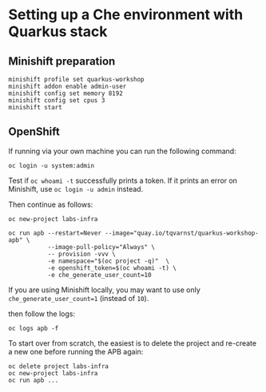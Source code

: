# Setting up a Che environment with Quarkus stack

## Minishift preparation

    minishift profile set quarkus-workshop
    minishift addon enable admin-user
    minishift config set memory 8192
    minishift config set cpus 3
    minishift start

## OpenShift

If running via your own machine you can run the following command:

    oc login -u system:admin

Test if `oc whoami -t` successfully prints a token.  If it prints an error on Minishift, use `oc login -u admin` instead.

Then continue as follows:

    oc new-project labs-infra

    oc run apb --restart=Never --image="quay.io/tqvarnst/quarkus-workshop-apb" \
               --image-pull-policy="Always" \
               -- provision -vvv \
               -e namespace="$(oc project -q)"  \
               -e openshift_token=$(oc whoami -t) \
               -e che_generate_user_count=10

If you are using Minishift locally, you may want to use only `che_generate_user_count=1` (instead of `10`).

then follow the logs:

    oc logs apb -f

To start over from scratch, the easiest is to delete the project and re-create a new one before running the APB again:

    oc delete project labs-infra
    oc new-project labs-infra
    oc run apb ...
